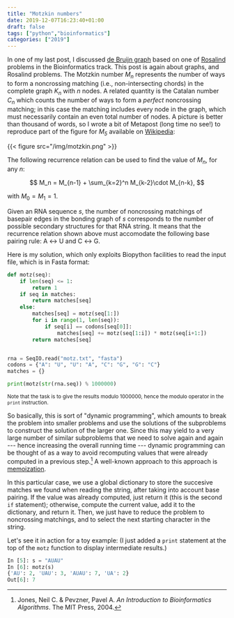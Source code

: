 ```yaml
---
title: "Motzkin numbers"
date: 2019-12-07T16:23:40+01:00
draft: false
tags: ["python","bioinformatics"]
categories: ["2019"]
---
```


In one of my last post, I discussed [de Bruijn graph](/post/de-bruijn-graph/) based on one of [Rosalind](http://rosalind.info) problems in the Bioinformatics track. This post is again about graphs, and Rosalind problems. The Motzkin number *M<sub>n</sub>* represents the number of ways to form a noncrossing matching (i.e., non-intersecting chords) in the complete graph *K<sub>n</sub>* with *n* nodes. A related quantity is the Catalan number *C<sub>n</sub>* which counts the number of ways to form a *perfect* noncrossing matching; in this case the matching includes every node in the graph, which must necessarily contain an even total number of nodes. A picture is better than thousand of words, so I wrote a bit of Metapost (long time no see!) to reproduce part of the figure for *M<sub>5</sub>* available on [Wikipedia](https://en.wikipedia.org/wiki/Motzkin_number):

{{< figure src="/img/motzkin.png" >}}

The following recurrence relation can be used to find the value of *M<sub>n</sub>*, for any *n*:

$$ M_n = M_{n-1} + \sum_{k=2}^n M_{k-2}\cdot M_{n-k}, $$

with $M_0=M_1=1$.

Given an RNA sequence *s*, the number of noncrossing matchings of basepair edges in the bonding graph of *s* corresponds to the number of possible secondary structures for that RNA string. It means that the recurrence relation shown above must accomodate the following base pairing rule: A $\leftrightarrow$ U and C $\leftrightarrow$ G. 

Here is my solution, which only exploits Biopython facilities to read the input file, which is in Fasta format:

```python
def motz(seq):
    if len(seq) <= 1:
        return 1
    if seq in matches:
        return matches[seq]
    else:
        matches[seq] = motz(seq[1:])
        for i in range(1, len(seq)):
            if seq[i] == codons[seq[0]]:
                matches[seq] += motz(seq[1:i]) * motz(seq[i+1:])
        return matches[seq]


rna = SeqIO.read("motz.txt", "fasta")
codons = {"A": "U", "U": "A", "C": "G", "G": "C"}
matches = {}

print(motz(str(rna.seq)) % 1000000)
```

<small>Note that the task is to give the results modulo 1000000, hence the modulo operator in the `print` instruction.</small>

So basically, this is sort of "dynamic programming", which amounts to break the problem into smaller problems and use the solutions of the subproblems to construct the solution of the larger one. Since this may yield to a very large number of similar subproblems that we need to solve again and again --- hence increasing the overall running time --- dynamic programming can be thought of as a way to avoid recomputing values that were already computed in a previous step.[^1] A well-known approach to this approach is [memoization](https://en.wikipedia.org/wiki/Memoization). 

In this particular case, we use a global dictionary to store the succesive matches we found when reading the string, after taking into account base pairing. If the value was already computed, just return it (this is the second `if` statement); otherwise, compute the current value, add it to the dictionary, and return it. Then, we just have to reduce the problem to noncrossing matchings, and to select the next starting character in the string. 

Let's see it in action for a toy example: (I just added a `print` statement at the top of the `motz` function to display intermediate results.)

```python
In [5]: s = "AUAU"
In [6]: motz(s)
{'AU': 2, 'UAU': 3, 'AUAU': 7, 'UA': 2}
Out[6]: 7
```



[^1]: Jones, Neil C. & Pevzner, Pavel A. *An Introduction to Bioinformatics Algorithms*. The MIT Press, 2004.
